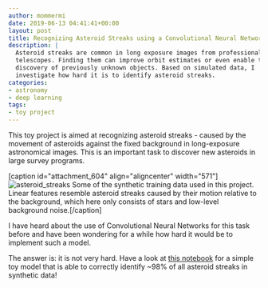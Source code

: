 ```yaml
---
author: mommermi
date: 2019-06-13 04:41:41+00:00
layout: post
title: Recognizing Asteroid Streaks using a Convolutional Neural Network
description: |
  Asteroid streaks are common in long exposure images from professional
  telescopes. Finding them can improve orbit estimates or even enable the
  discovery of previously unknown objects. Based on simulated data, I
  investigate how hard it is to identify asteroid streaks.
categories:
- astronomy
- deep learning
tags:
- toy project
---
```


This toy project is aimed at recognizing asteroid streaks - caused by the movement of asteroids against the fixed background in long-exposure astronomical images. This is an important task to discover new asteroids in large survey programs.

[caption id="attachment_604" align="aligncenter" width="571"]![asteroid_streaks](https://michaelmommert.files.wordpress.com/2019/06/asteroid_streaks.png) Some of the synthetic training data used in this project. Linear features resemble asteroid streaks caused by their motion relative to the background, which here only consists of stars and low-level background noise.[/caption]

I have heard about the use of Convolutional Neural Networks for this task before and have been wondering for a while how hard it would be to implement such a model.

The answer is: it is not very hard. Have a look at [this notebook](https://github.com/mommermi/streak_detection/blob/master/Streak_Detection.ipynb) for a simple toy model that is able to correctly identify ~98% of all asteroid streaks in synthetic data!
